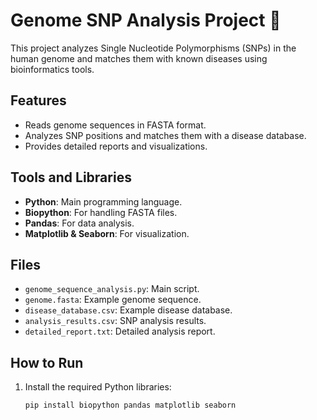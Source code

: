 # Genome SNP Analysis Project 🧬

This project analyzes Single Nucleotide Polymorphisms (SNPs) in the human genome and matches them with known diseases using bioinformatics tools.

## Features
- Reads genome sequences in FASTA format.
- Analyzes SNP positions and matches them with a disease database.
- Provides detailed reports and visualizations.

## Tools and Libraries
- **Python**: Main programming language.
- **Biopython**: For handling FASTA files.
- **Pandas**: For data analysis.
- **Matplotlib & Seaborn**: For visualization.

## Files
- `genome_sequence_analysis.py`: Main script.
- `genome.fasta`: Example genome sequence.
- `disease_database.csv`: Example disease database.
- `analysis_results.csv`: SNP analysis results.
- `detailed_report.txt`: Detailed analysis report.

## How to Run
1. Install the required Python libraries:
   ```bash
   pip install biopython pandas matplotlib seaborn
